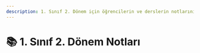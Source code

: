 ```yaml
---
description: 1. Sınıf 2. Dönem için öğrencilerin ve derslerin notlarını içerir 📚
---
```


# 📚 1. Sınıf 2. Dönem Notları
